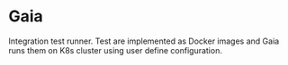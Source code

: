# Gaia

Integration test runner. 
Test are implemented as Docker images and Gaia runs them on K8s cluster using
user define configuration.


